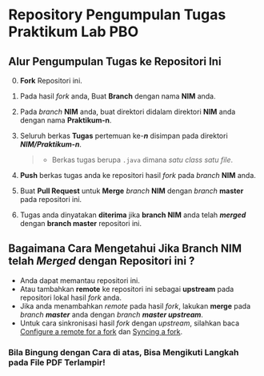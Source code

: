 # Repository Pengumpulan Tugas Praktikum Lab PBO

## Alur Pengumpulan Tugas ke Repositori Ini
0. **Fork** Repositori ini.
1. Pada hasil *fork* anda, Buat **Branch** dengan nama **NIM** anda.
2. Pada *branch* **NIM** anda, buat direktori didalam direktori **NIM** anda dengan nama **Praktikum-n**.
 
3. Seluruh berkas **Tugas** pertemuan ke-_**n**_ disimpan pada direktori _**NIM/Praktikum-n**_.
   > - Berkas tugas berupa  `.java` dimana *satu class satu file*.
4. **Push** berkas tugas anda ke repositori hasil *fork* pada *branch* **NIM** anda.
5. Buat **Pull Request** untuk **Merge** *branch* **NIM** dengan *branch* **master** pada repositori ini.
6. Tugas anda dinyatakan **diterima** jika **branch NIM** anda telah _**merged**_ dengan **branch master** repositori ini.  

## Bagaimana Cara Mengetahui Jika **Branch NIM** telah _**Merged**_ dengan Repositori ini ?
 - Anda dapat memantau repositori ini.
 - Atau tambahkan **remote** ke repositori ini sebagai **upstream** pada repositori lokal hasil *fork* anda.
 - Jika anda menambahkan *remote* pada hasil *fork*, lakukan **merge** pada _branch **master**_ anda dengan _branch **master upstream**_.
 - Untuk cara sinkronisasi hasil *fork* dengan *upstream*, silahkan baca [Configure a remote for a fork](https://help.github.com/en/articles/configuring-a-remote-for-a-fork) dan [Syncing a fork](https://help.github.com/en/articles/syncing-a-fork).



### Bila Bingung dengan Cara di atas, Bisa Mengikuti Langkah pada File PDF Terlampir!
